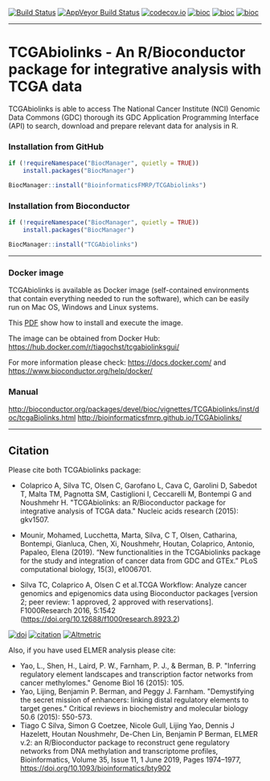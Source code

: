 [![Build Status](https://travis-ci.org/BioinformaticsFMRP/TCGAbiolinks.svg?branch=master)](https://travis-ci.org/BioinformaticsFMRP/TCGAbiolinks)
[![AppVeyor Build Status](https://ci.appveyor.com/api/projects/status/github/BioinformaticsFMRP/TCGAbiolinks?branch=master&svg=true)](https://ci.appveyor.com/project/BioinformaticsFMRP/TCGAbiolinks)
[![codecov.io](https://codecov.io/github/BioinformaticsFMRP/TCGAbiolinks/coverage.svg?branch=master)](https://codecov.io/github/BioinformaticsFMRP/TCGAbiolinks?branch=master)
[![bioc](http://www.bioconductor.org/shields/downloads/TCGAbiolinks.svg)](http://bioconductor.org/packages/stats/bioc/TCGAbiolinks.html)
[![bioc](http://www.bioconductor.org/shields/years-in-bioc/TCGAbiolinks.svg)](http://bioconductor.org/packages/TCGAbiolinks/)
[![bioc](http://bioconductor.org/shields/availability/devel/TCGAbiolinks.svg)](http://bioconductor.org/packages/TCGAbiolinks/)

------------------------------------------------------------------------

# TCGAbiolinks - An R/Bioconductor package for integrative analysis with TCGA data

TCGAbiolinks is able to access The National Cancer Institute (NCI) Genomic Data Commons (GDC) thorough its
GDC Application Programming Interface (API) to search, download and prepare relevant data for analysis in R.

### Installation from GitHub ###
```R
if (!requireNamespace("BiocManager", quietly = TRUE))
    install.packages("BiocManager")

BiocManager::install("BioinformaticsFMRP/TCGAbiolinks")
```

### Installation from Bioconductor ###
```R
if (!requireNamespace("BiocManager", quietly = TRUE))
    install.packages("BiocManager")

BiocManager::install("TCGAbiolinks")
```

------------------------------------------------------------------------

### Docker image ###

TCGAbiolinks is available as Docker image (self-contained environments that contain everything needed to run the software), 
which can be easily run on Mac OS, Windows and Linux systems. 

This [PDF](https://drive.google.com/open?id=0B0-8N2fjttG-QXp5LVlPQnVQejg) show how to install and execute the image.

The image can be obtained from Docker Hub: https://hub.docker.com/r/tiagochst/tcgabiolinksgui/

For more information please check: https://docs.docker.com/ and https://www.bioconductor.org/help/docker/


### Manual ###

http://bioconductor.org/packages/devel/bioc/vignettes/TCGAbiolinks/inst/doc/tcgaBiolinks.html
http://bioinformaticsfmrp.github.io/TCGAbiolinks/

------------------------------------------------------------------------


## Citation

Please cite both TCGAbiolinks package: 

* Colaprico A, Silva TC, Olsen C, Garofano L, Cava C, Garolini D, Sabedot T, Malta TM, Pagnotta SM, Castiglioni I, Ceccarelli M, Bontempi G and Noushmehr H. "TCGAbiolinks: an R/Bioconductor package for integrative analysis of TCGA data." Nucleic acids research (2015): gkv1507.

* Mounir, Mohamed, Lucchetta, Marta, Silva, C T, Olsen, Catharina, Bontempi, Gianluca, Chen, Xi, Noushmehr, Houtan, Colaprico, Antonio, Papaleo, Elena (2019). “New functionalities in the TCGAbiolinks package for the study and integration of cancer data from GDC and GTEx.” PLoS computational biology, 15(3), e1006701.

* Silva TC, Colaprico A, Olsen C et al.TCGA Workflow: Analyze cancer genomics and epigenomics data using Bioconductor packages [version 2; peer review: 1 approved, 2 approved with reservations]. F1000Research 2016, 5:1542
(https://doi.org/10.12688/f1000research.8923.2)

[![doi](https://img.shields.io/badge/doi-10.1093/nar/gkv1507-green.svg?style=flat)](http://dx.doi.org/10.1093/nar/gkv1507) [![citation](https://img.shields.io/badge/cited%20by-191-green.svg?style=flat)](https://scholar.google.com.hk/scholar?oi=bibs&hl=en&cites=6029790855238928406) [![Altmetric](https://img.shields.io/badge/Altmetric-25-green.svg?style=flat)](https://www.altmetric.com/details/4919535)

Also, if you have used ELMER analysis please cite:

* Yao, L., Shen, H., Laird, P. W., Farnham, P. J., & Berman, B. P. "Inferring regulatory element landscapes and transcription factor networks from cancer methylomes." Genome Biol 16 (2015): 105.
* Yao, Lijing, Benjamin P. Berman, and Peggy J. Farnham. "Demystifying the secret mission of enhancers: linking distal regulatory elements to target genes." Critical reviews in biochemistry and molecular biology 50.6 (2015): 550-573.
* Tiago C Silva, Simon G Coetzee, Nicole Gull, Lijing Yao, Dennis J Hazelett, Houtan Noushmehr, De-Chen Lin, Benjamin P Berman, ELMER v.2: an R/Bioconductor package to reconstruct gene regulatory networks from DNA methylation and transcriptome profiles, Bioinformatics, Volume 35, Issue 11, 1 June 2019, Pages 1974–1977, https://doi.org/10.1093/bioinformatics/bty902
